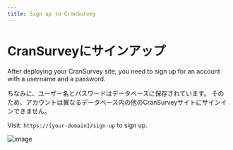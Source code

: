 ```yaml
---
title: Sign up to CranSurvey
---
```


# CranSurveyにサインアップ

After deploying your CranSurvey site, you need to sign up for an account with a username and a password.

ちなみに、ユーザー名とパスワードはデータベースに保存されています。 そのため、アカウントは異なるデータベース内の他のCranSurveyサイトにサインインできません。

Visit: `https://[your-domain]/sign-up` to sign up.

![image](https://github.com/ocoke/csur-site/assets/71591824/6fd03d84-8943-4bf5-8105-e9b615b9cd80)
